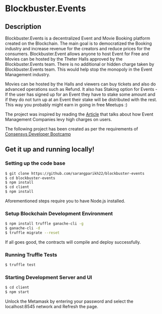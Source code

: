 # Blockbuster.Events 

## Description
Blockbuster.Events is a decentralized Event and Movie Booking platform created on the Blockchain. The main goal is to democratized the Booking industry and increase revenue for the creators and reduce prices for the consumers. Blockbuster.Event allows anyone to host Event for Free and Movies can be hosted by the Theter Halls approved by the Blockbuster.Events team. There is no additional or hidden charge taken by Blockbuster.Events team. This would help stop the monopoly in the Event Management industry.

Movies can be hosted by the Halls and viewers can buy tickets and also do advanced operations such as Refund.
It also has Staking option for Events - If the user has signed up for an Event they have to stake some amount and if they do not turn up at an Event their stake will be distributed with the rest. This way you probably might earn in going in free Meetups :)

The project was inspired by reading the [Article](https://www.thenewsminute.com/article/case-against-bookmyshow-pvr-levying-internet-handling-fee-customers-98257) that talks about how Event Management Companies levy high charges on users.
    
The following project has been created as per the requirements of [Consensys Developer Bootcamp](https://learn.consensys.net/catalog/info/id:141)

## Get it up and running locally!
### Setting up the code base
```sh
$ git clone https://github.com/sarangparikh22/blockbuster-events
$ cd blockbuster-events
$ npm install
$ cd client
$ npm install
```
Aforementioned steps require you to have Node.js installed.

### Setup Blockchain Development Environment
```sh
$ npm install truffle ganache-cli -g
$ ganache-cli -d
$ truffle migrate --reset
```
If all goes good, the contracts will compile and deploy successfully.

### Running Truffle Tests
```sh
$ truffle test
```

### Starting Development Server and UI
```sh
$ cd client
$ npm start
```
Unlock the Metamask by entering your password and select the localhost:8545 network and Refresh the page.
